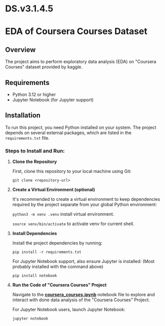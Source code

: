 # DS.v3.1.4.5
# EDA of Coursera Courses Dataset

## Overview

The project aims to perform exploratory data analysis (EDA) on "Coursera Courses" dataset provided by kaggle.

## Requirements

- Python 3.12 or higher
- Jupyter Notebook (for Jupyter support)

## Installation

To run this project, you need Python installed on your system. The project depends on several external packages, which are listed in the `requirements.txt` file.

### Steps to Install and Run:

1. **Clone the Repository**

    First, clone this repository to your local machine using Git:

    `git clone <repository-url>`


2. **Create a Virtual Environment (optional)**

    It's recommended to create a virtual environment to keep dependencies required by the project separate from your global Python environment:

    `python3 -m venv .venv` install virtual environment.

    `source venv/bin/activate` to activate venv for current shell.


3. **Install Dependencies**

    Install the project dependencies by running:

    `pip install -r requirements.txt`

    For Jupyter Notebook support, also ensure Jupyter is installed: (Most probably installed with the command above)

    `pip install notebook`


4. **Run the Code of "Coursera Courses" Project**

    Navigate to the **[coursera_courses.ipynb](coursera_courses.ipynb)** notebook file to explore and interact with done data analysis of the "Coursera Courses" Project.


    For Jupyter Notebook users, launch Jupyter Notebook:

    `jupyter notebook`
